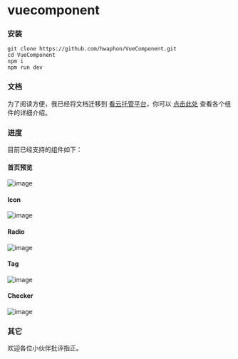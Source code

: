 # vuecomponent

### 安装

	git clone https://github.com/hwaphon/VueComponent.git
	cd VueComponent
	npm i
	npm run dev


### 文档

为了阅读方便，我已经将文档迁移到 [看云托管平台](https://www.kancloud.cn)，你可以 [点击此处](https://www.kancloud.cn/hwaphon/h-vuecomponent/404358) 查看各个组件的详细介绍。

### 进度

目前已经支持的组件如下：

#### 首页预览

![image](http://ojihaa8pb.bkt.clouddn.com/h-index-default.jpg)

#### Icon

![image](http://ojihaa8pb.bkt.clouddn.com/h-icon-basic.png)

#### Radio

![image](http://ojihaa8pb.bkt.clouddn.com/h-radio-basic.jpg)

#### Tag

![image](http://ojihaa8pb.bkt.clouddn.com/h-tag-default.jpg)

#### Checker

![image](http://ojihaa8pb.bkt.clouddn.com/h-checker-basic.jpg)

### 其它

欢迎各位小伙伴批评指正。
